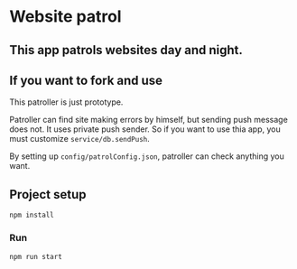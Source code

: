 # Website patrol

## This app patrols websites day and night.

## If you want to fork and use

This patroller is just prototype.

Patroller can find site making errors by himself, but sending push message does not. It uses private push sender. So if you want to use thia app, you must customize `service/db.sendPush`.

By setting up `config/patrolConfig.json`, patroller can check anything you want.

## Project setup
```
npm install
```

### Run
```
npm run start
```
